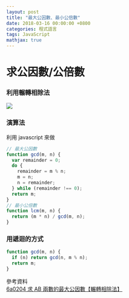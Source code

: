 ```yaml
---
layout: post
title: "最大公因數、最小公倍數"
date: 2018-03-16 00:00:00 +0800
categories: 程式語言
tags: JavaScript
mathjax: true
---
```


# 求公因數/公倍數

### 利用輾轉相除法

![](https://i.imgur.com/JpMXPXV.png)

### 演算法

利用 javascript 來做

```js
// 最大公因數
function gcd(m, n) {
  var remainder = 0;
  do {
    remainder = m % n;
    m = n;
    n = remainder;
  } while (remainder !== 0);
  return m;
}
// 最小公倍數
function lcm(m, n) {
  return (m * n) / gcd(m, n);
}
```

### 用遞迴的方式

```js
function gcd(m, n) {
  if (n) return gcd(n, m % n);
  return m;
}
```

參考資料<br>
[6a0204 求 AB 兩數的最大公因數【輾轉相除法】](http://scratch.gdps.ntpc.edu.tw/shu-xue-ti-ku/01guo-xiao-shu-xue/6nian-ji-shu-xue/6a0204qiuab-liang-shu-de-zui-da-gong-yin-shu-zhan-zhuan-xiang-chu-fa)

